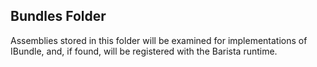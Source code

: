 ﻿Bundles Folder
---

Assemblies stored in this folder will be examined for implementations of IBundle, and, if found, will be registered with the Barista runtime.